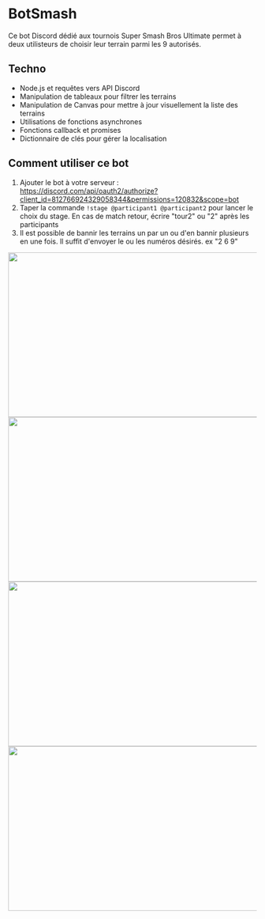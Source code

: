 # BotSmash
Ce bot Discord dédié aux tournois Super Smash Bros Ultimate permet à deux utilisteurs de choisir leur terrain parmi les 9 autorisés. 

## Techno
- Node.js et requêtes vers API Discord
- Manipulation de tableaux pour filtrer les terrains
- Manipulation de Canvas pour mettre à jour visuellement la liste des terrains
- Utilisations de fonctions asynchrones
- Fonctions callback et promises
- Dictionnaire de clés pour gérer la localisation

## Comment utiliser ce bot
1) Ajouter le bot à votre serveur : https://discord.com/api/oauth2/authorize?client_id=812766924329058344&permissions=120832&scope=bot
2) Taper la commande ```!stage @participant1 @participant2``` pour lancer le choix du stage. En cas de match retour, écrire "tour2" ou "2" après les participants
 3) Il est possible de bannir les terrains un par un ou d'en bannir plusieurs en une fois. Il suffit d'envoyer le ou les numéros désirés. ex "2 6 9"
 
 
 <img src="http://www.donsefactory.com/wp-content/uploads/2021/03/Bot1.jpg" width=571 height=333/>
  <img src="http://www.donsefactory.com/wp-content/uploads/2021/03/Bot2.jpg" width=571 height=333/>
   <img src="http://www.donsefactory.com/wp-content/uploads/2021/03/Bot3.jpg" width=571 height=333/>
    <img src="http://www.donsefactory.com/wp-content/uploads/2021/03/Bot4.jpg" width=571 height=333/>
 
